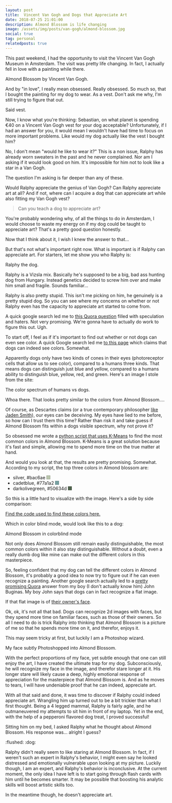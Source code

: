 ```yaml
---
layout: post
title:  Vincent Van Gogh and Dogs that Appreciate Art
date: 2018-07-25 21:01:00
description: Almond Blossom is life changing
image: /assets/img/posts/van-gogh/almond-blossom.jpg
social: true
tag: personal
relatedposts: true
---
```

This past weekend, I had the opportunity to visit the Vincent Van Gogh Museum in Amsterdam. The visit was pretty life changing. In fact, I actually fell in love with a painting while there.

<div class="">
    <img class="col three" src="{{ site.baseurl }}/assets/img/posts/van-gogh/almond-blossom.jpg" alt="" title="Almond Blossom painting by Vincent Van Gogh"/>
</div>
<div class="col three caption">
    Almond Blossom by Vincent Van Gogh.
</div>

And by "in love", I really mean obsessed. Really obsessed. So much so, that I bought the painting for my dog to wear. As a vest. Don't ask me why, I'm still trying to figure that out.

<div class="">
    <img class="col three" src="{{ site.baseurl }}/assets/img/posts/van-gogh/dog-vest.jpg" alt="" title="Van Gogh's Almond Blossom as a dog vest"/>
</div>
<div class="col three caption">
    Said vest.
</div>

Now, I know what you're thinking: Sebastian, on what planet is spending €40 on a Vincent Van Gogh vest for your dog acceptable? Unfortunately, if I had an answer for you, it would mean I wouldn't have had time to focus on more important problems. Like would my dog actually like the vest I bought him?

No, I don't mean "would he like to wear it?" This is a non issue, Ralphy has already worn sweaters in the past and he never complained. Nor am I asking if it would look good on him. It's impossible for him not to look like a star in a Van Gogh.

The question I'm asking is far deeper than any of these.

Would Ralphy appreciate the genius of Van Gogh? Can Ralphy appreciate art at all? And if not, where can I acquire a dog that can appreciate art while also fitting my Van Gogh vest?

<blockquote>
Can you teach a dog to appreciate art?
</blockquote>

You're probably wondering why, of all the things to do in Amsterdam, I would choose to waste my energy on if my dog could be taught to appreciate art? That's a pretty good question honestly. 

Now that I think about it, I wish I knew the answer to that...

But that's not what's important right now. What is important is if Ralphy can appreciate art. For starters, let me show you who Ralphy is:

<div class="">
    <img class="col three" src="{{ site.baseurl }}/assets/img/posts/van-gogh/ralph-the-dog.jpg" alt="" title="Ralph the Dog"/>
</div>
<div class="col three caption">
    Ralphy the dog.
</div>

Ralphy is a Vizsla mix. Basically he's supposed to be a big, bad ass hunting dog from Hungary. Instead genetics decided to screw him over and make him small and fragile. Sounds familiar...

Ralphy is also pretty stupid. This isn't me picking on him, he genuinely is a pretty stupid dog. So you can see where my concerns on whether or not Ralphy even has the capacity to appreciate art started to come from.

A quick google search led me to [this Quora question][quora-q] filled with speculation and haters. Not very promising. We're gonna have to actually do work to figure this out. Ugh.

To start off, I feel as if it's important to find out whether or not dogs can even see color. A quick Google search led me [to this page][dogs-can-see-colors] which claims that dogs can indeed see colors. Somewhat.

Apparently dogs only have two kinds of cones in their eyes (photoreceptor cells that allow us to see color), compared to a humans three kinds. That means dogs can distinguish just blue and yellow, compared to a humans ability to distinguish blue, yellow, red, and green. Here's an image I stole from the site:

<div class="">
    <img class="col three" src="{{ site.baseurl }}/assets/img/posts/van-gogh/visible-spectrum.jpg" alt="" title="visible spectrum for dogs vs humans"/>
</div>
<div class="col three caption">
    The color spectrum of humans vs dogs.
</div>

Whoa there. That looks pretty similar to the colors from Almond Blossom....

Of course, as Descartes claims (or a true contemporary philosopher [like Jaden Smith][jaden-eyes-tweet]), our eyes can be deceiving. My eyes have lied to me before, so how can I trust them this time? Rather than risk it and take guess if Almond Blossom fits within a dogs visible spectrum, why not prove it?

So obsessed me wrote a [python script that uses K-Means][python-script] to find the most common colors in Almond Blossom. K-Means is a great solution because it's fast and simple, allowing me to spend more time on the true matter at hand.

And would you look at that, the results are pretty promising. Somewhat. According to my script, the top three colors in Almond blossom are:
<ul>
<li>silver, #bac6ae <div class="color-swatch silver"></div></li>
<li>cadetblue, #77a1a2 <div class="color-swatch cadetblue"></div></li>
<li>darkolivegreen, #50634d <div class="color-swatch darkolivegreen"></div></li>
</ul>

So this is a little hard to visualize with the image. Here's a side by side comparison:

<div class="">
    <img class="col three" src="{{ site.baseurl }}/assets/img/posts/van-gogh/almond-blossom-common-colors.jpg" alt="" title="Almond Blossom with the most common colors"/>
</div>
<div class="col three caption">
    <a href="https://github.com/seb-patron/k-means-most-common-color">Find the code used to find these colors here.</a>
</div>

Which in color blind mode, would look like this to a dog:
<div class="">
    <img class="col three" src="{{ site.baseurl }}/assets/img/posts/van-gogh/almond-blossom-color-blind.jpg" alt="" title="Almond Blossom with the most common colors"/>
</div>
<div class="col three caption">
    Almond Blossom in colorblind mode
</div>

Not only does Almond Blossom still remain easily distinguishable, the most common colors within it also stay distinguishable. Without a doubt, even a really dumb dog like mine can make out the different colors in this masterpiece.

So, feeling confident that my dog can tell the different colors in Almond Blossom, it's probably a good idea to now try to figure out if he can even recognize a painting. Another google search actually led to a [pretty promising Quora][quora-2d-images] answer from my boy (I don't actually know him) John Buginas. My boy John says that dogs can in fact recognize a flat image.

If that flat image is of [their owner's face][dogs-recognize-owner-in-pic].

Ok, ok, it's not all that bad. Dogs can recognize 2d images with faces, but they spend more time on familiar faces, such as those of their owners. So all I need to do is trick Ralphy into thinking that Almond Blossom is a picture of me so that he spends more time on it, and therefor, enjoys it.

This may seem tricky at first, but luckily I am a Photoshop wizard.

<div class="">
    <img class="col three" src="{{ site.baseurl }}/assets/img/posts/van-gogh/almond-blossom-my-face.jpg" alt="" title="Almond Blossom with my face shopped in"/>
</div>
<div class="col three caption">
    My face subtly Photoshopped into Almond Blossom.
</div>

With the perfect proportions of my face, yet subtle enough that one can still enjoy the art, I have created the ultimate trap for my dog. Subconsciously, he will recognize my face in the image, and therefor stare longer at it. His longer stare will likely cause a deep, highly emotional response of appreciation for the masterpiece that Almond Blossom is. And as he moves to tears, I will have undeniable proof that he can indeed, appreciate art.

With all that said and done, it was time to discover if Ralphy could indeed appreciate art. Wrangling him up turned out to be a bit trickier than what I first thought. Being a 4 legged mammal, Ralphy is fairly agile, and he outmaneuvered my attempts to sit him in front of my laptop. Yet in the end, with the help of a pepperoni flavored dog treat, I proved successful!

Sitting him on my bed, I asked Ralphy what he thought about Almond Blossom. His response was... alright I guess?

<div class="">
    <img class="col three" src="{{ site.baseurl }}/assets/img/posts/van-gogh/scared-ralph.jpg" alt="" title="Ralphy not appreciating Almond Blossom"/>
</div>
<div class="col three caption">
    :flushed: :dog:
</div>

Ralphy didn't really seem to like staring at Almond Blossom. In fact, if I weren't such an expert in Ralphy's behavior, I might even say he looked distressed and emotionally vulnerable upon looking at my picture. Luckily though, I am an expert, and Ralphy's behavior is inconclusive. At the current moment, the only idea I have left is to start going through flash cards with him until he becomes smarter. It may be possible that boosting his analytic skills will boost artistic skills too.

In the meantime though, he doesn't appreciate art.

<style>
.color-swatch {
  display: inline-block;
  width: 10px;
  height: 10px;
  border: 1px solid rgba(0, 0, 0, .2);
}

.darkolivegreen {
  background: #50634d;
}

.silver {
  background: #bac6ae;
}

.cadetblue {
  background: #77a1a2;
}
</style>

[quora-q]: https://www.quora.com/Do-dogs-appreciate-art
[dogs-can-see-colors]: http://www.dailymail.co.uk/sciencetech/article-2374872/Dogs-CAN-colour-Scientists-dispel-myth-canines-black-white.html
[jaden-eyes-tweet]: https://twitter.com/officialjaden/status/329768040235413504?lang=en
[python-script]: https://github.com/seb-patron/k-means-most-common-color
[quora-2d-images]: https://www.quora.com/Can-dogs-see-two-dimensional-images-such-as-photographs
[dogs-recognize-owner-in-pic]: https://www.researchgate.net/publication/259201806_How_dogs_scan_familiar_and_inverted_faces_An_eye_movement_study